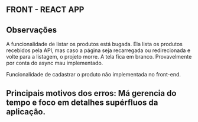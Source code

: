 ## FRONT - REACT APP

## Observações
A funcionalidade de listar os produtos está bugada. Ela lista os produtos recebidos pela API, mas caso a página seja recarregada ou redirecionada e volte para a listagem, o projeto morre. A tela fica em branco. Provavelmente por conta do async mau implementado.

Funcionalidade de cadastrar o produto não implementada no front-end.

## Principais motivos dos erros: Má gerencia do tempo e foco em detalhes supérfluos da aplicação.
